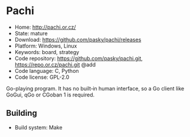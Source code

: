 # Pachi

- Home: http://pachi.or.cz/
- State: mature
- Download: https://github.com/pasky/pachi/releases
- Platform: Windows, Linux
- Keywords: board, strategy
- Code repository: https://github.com/pasky/pachi.git, https://repo.or.cz/pachi.git @add
- Code language: C, Python
- Code license: GPL-2.0

Go-playing program.
It has no built‐in human interface, so a Go client like GoGui, qGo or CGoban 1 is required.

## Building

- Build system: Make
